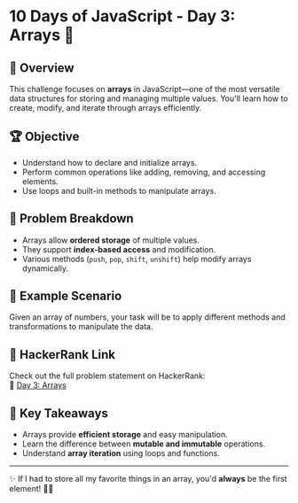 # 10 Days of JavaScript - Day 3: Arrays 🚀

## 📌 Overview

This challenge focuses on **arrays** in JavaScript—one of the most versatile data structures for storing and managing multiple values. You'll learn how to create, modify, and iterate through arrays efficiently.

## 🏆 Objective

- Understand how to declare and initialize arrays.
- Perform common operations like adding, removing, and accessing elements.
- Use loops and built-in methods to manipulate arrays.

## 📂 Problem Breakdown

- Arrays allow **ordered storage** of multiple values.
- They support **index-based access** and modification.
- Various methods (`push`, `pop`, `shift`, `unshift`) help modify arrays dynamically.

## 📌 Example Scenario

Given an array of numbers, your task will be to apply different methods and transformations to manipulate the data.

## 🔗 HackerRank Link

Check out the full problem statement on HackerRank:  
🔗 [Day 3: Arrays](https://www.hackerrank.com/domains/tutorials/10-days-of-javascript)

## 🎯 Key Takeaways

- Arrays provide **efficient storage** and easy manipulation.
- Learn the difference between **mutable and immutable** operations.
- Understand **array iteration** using loops and functions.

---

✨ If I had to store all my favorite things in an array, you'd **always** be the first element! 💖😊
